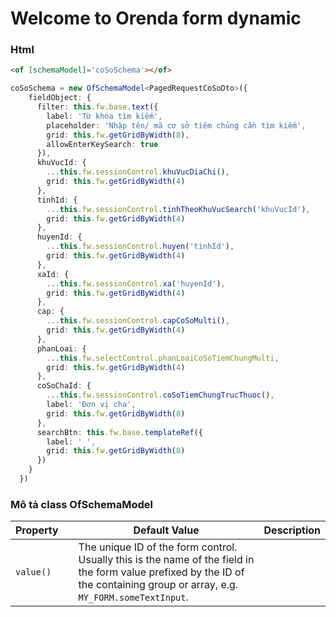 # Welcome to Orenda form dynamic
### Html
```html
<of [schemaModel]='coSoSchema'></of>
```
```typescript
coSoSchema = new OfSchemaModel<PagedRequestCoSoDto>({
    fieldObject: {
      filter: this.fw.base.text({
        label: 'Từ khóa tìm kiếm',
        placeholder: 'Nhập tên/ mã cơ sở tiêm chủng cần tìm kiếm',
        grid: this.fw.getGridByWidth(8),
        allowEnterKeySearch: true
      }),
      khuVucId: {
        ...this.fw.sessionControl.khuVucDiaChi(),
        grid: this.fw.getGridByWidth(4)
      },
      tinhId: {
        ...this.fw.sessionControl.tinhTheoKhuVucSearch('khuVucId'),
        grid: this.fw.getGridByWidth(4)
      },
      huyenId: {
        ...this.fw.sessionControl.huyen('tinhId'),
        grid: this.fw.getGridByWidth(4)
      },
      xaId: {
        ...this.fw.sessionControl.xa('huyenId'),
        grid: this.fw.getGridByWidth(4)
      },
      cap: {
        ...this.fw.sessionControl.capCoSoMulti(),
        grid: this.fw.getGridByWidth(4)
      },
      phanLoai: {
        ...this.fw.selectControl.phanLoaiCoSoTiemChungMulti,
        grid: this.fw.getGridByWidth(4)
      },
      coSoChaId: {
        ...this.fw.sessionControl.coSoTiemChungTrucThuoc(),
        label: 'Đơn vị cha',
        grid: this.fw.getGridByWidth(8)
      },
      searchBtn: this.fw.base.templateRef({
        label: ' ',
        grid: this.fw.getGridByWidth(8)
      })
    }
  })
``` 
### Mô tả class OfSchemaModel 

|Property||Default Value|Description|
|-|-|-|-|
|`value()`||The unique ID of the form control. Usually this is the name of the field in the form value prefixed by the ID of the containing group or array, e.g. `MY_FORM.someTextInput`.|

